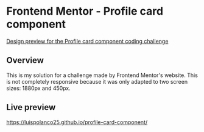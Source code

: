 # Frontend Mentor - Profile card component

[Design preview for the Profile card component coding challenge](./design/desktop-preview.jpg)

## Overview 

This is my solution for a challenge made by Frontend Mentor's website. This is not completely responsive because it was only adapted to two screen sizes: 1880px and 450px.

## Live preview

https://luispolanco25.github.io/profile-card-component/